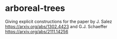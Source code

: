 # arboreal-trees
Giving explicit constructions for the paper by J. Salez https://arxiv.org/abs/1302.4423  and G.J. Schaeffer https://arxiv.org/abs/2111.14256
